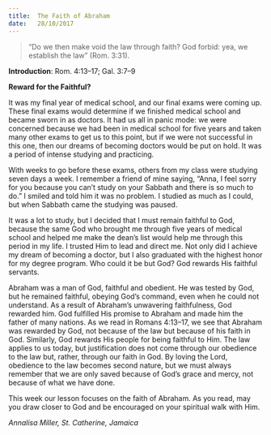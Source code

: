 ```yaml
---
title:  The Faith of Abraham
date:   28/10/2017
---
```


> <p></p>
> “Do we then make void the law through faith? God forbid: yea, we establish the law” (Rom. 3:31).

**Introduction**: Rom. 4:13–17; Gal. 3:7–9

**Reward for the Faithful?**

It was my final year of medical school, and our final exams were coming up. These final exams would determine if we finished medical school and became sworn in as doctors. It had us all in panic mode: we were concerned because we had been in medical school for five years and taken many other exams to get us to this point, but if we were not successful in this one, then our dreams of becoming doctors would be put on hold. It was a period of intense studying and practicing.

With weeks to go before these exams, others from my class were studying seven days a week. I remember a friend of mine saying, “Anna, I feel sorry for you because you can’t study on your Sabbath and there is so much to do.” I smiled and told him it was no problem. I studied as much as I could, but when Sabbath came the studying was paused.

It was a lot to study, but I decided that I must remain faithful to God, because the same God who brought me through five years of medical school and helped me make the dean’s list would help me through this period in my life. I trusted Him to lead and direct me. Not only did I achieve my dream of becoming a doctor, but I also graduated with the highest honor for my degree program. Who could it be but God? God rewards His faithful servants.

Abraham was a man of God, faithful and obedient. He was tested by God, but he remained faithful, obeying God’s command, even when he could not understand. As a result of Abraham’s unwavering faithfulness, God rewarded him. God fulfilled His promise to Abraham and made him the father of many nations. As we read in Romans 4:13–17, we see that Abraham was rewarded by God, not because of the law but because of his faith in God. Similarly, God rewards His people for being faithful to Him. The law applies to us today, but justification does not come through our obedience to the law but, rather, through our faith in God. By loving the Lord, obedience to the law becomes second nature, but we must always remember that we are only saved because of God’s grace and mercy, not because of what we have done.

This week our lesson focuses on the faith of Abraham. As you read, may you draw closer to God and be encouraged on your spiritual walk with Him.

_Annalisa Miller, St. Catherine, Jamaica_